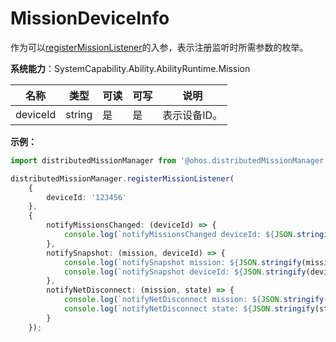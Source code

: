 # MissionDeviceInfo

作为可以[registerMissionListener](js-apis-distributedMissionManager.md#distributedmissionmanagerregistermissionlistener)的入参，表示注册监听时所需参数的枚举。

**系统能力**：SystemCapability.Ability.AbilityRuntime.Mission

| 名称       | 类型   | 可读   | 可写   | 说明      |
| -------- | ------ | ---- | ---- | ------- |
| deviceId | string | 是    | 是    | 表示设备ID。 |

**示例：**
```ts
import distributedMissionManager from '@ohos.distributedMissionManager';

distributedMissionManager.registerMissionListener(
    {
        deviceId: '123456'
    },
    {
        notifyMissionsChanged: (deviceId) => {
            console.log(`notifyMissionsChanged deviceId: ${JSON.stringify(deviceId)}`);
        },
        notifySnapshot: (mission, deviceId) => {
            console.log(`notifySnapshot mission: ${JSON.stringify(mission)}`);
            console.log(`notifySnapshot deviceId: ${JSON.stringify(deviceId)}`);
        },
        notifyNetDisconnect: (mission, state) => {
            console.log(`notifyNetDisconnect mission: ${JSON.stringify(mission)}`);
            console.log(`notifyNetDisconnect state: ${JSON.stringify(state)}`);
        }
    });
```